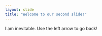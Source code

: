 ```yaml
---
layout: slide
title: "Welcome to our second slide!"
---
```

I am inevitable.
Use the left arrow to go back!
